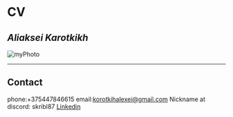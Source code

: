 
# CV
## _Aliaksei Karotkikh_

![myPhoto](https://yt3.ggpht.com/a/AGF-l79m7xMnPf8wM1TzgZVFtj1C_7UKdDUvYYcyDg=s900-c-k-c0xffffffff-no-rj-mo)
***
## Contact
 phone:+375447846615
 email:korotkihalexei@gmail.com
 Nickname at discord: skribl87
 [Linkedin](www.linkedin.com/in/aliaskei-karotkikh-0a544943)
